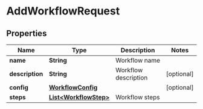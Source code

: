 

# AddWorkflowRequest


## Properties

| Name | Type | Description | Notes |
|------------ | ------------- | ------------- | -------------|
|**name** | **String** | Workflow name |  |
|**description** | **String** | Workflow description |  [optional] |
|**config** | [**WorkflowConfig**](WorkflowConfig.md) |  |  [optional] |
|**steps** | [**List&lt;WorkflowStep&gt;**](WorkflowStep.md) | Workflow steps |  |



